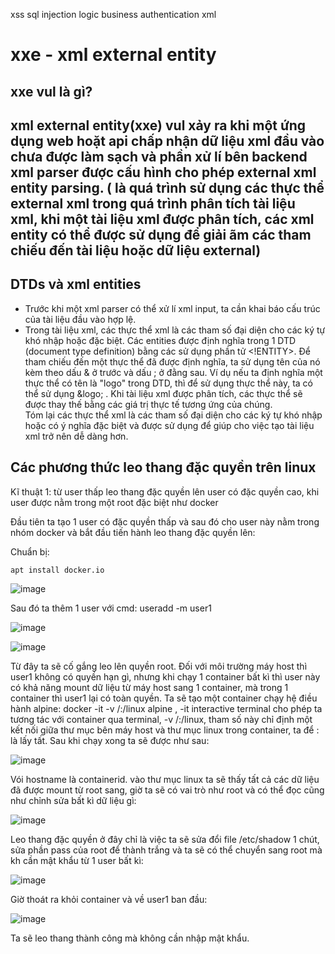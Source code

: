 xss sql injection logic business authentication xml 

# xxe - xml external entity

## xxe vul là gì?

## xml external entity(xxe) vul xảy ra khi một ứng dụng web hoặt api chấp nhận dữ liệu xml đầu vào chưa được làm sạch và phần xử lí bên backend xml parser được cấu hình cho phép external xml entity parsing. ( là quá trình sử dụng các thực thể external xml trong quá trình phân tích tài liệu xml, khi một tài liệu xml được phân tích, các xml entity có thể được sử dụng để giải ãm các tham chiếu đến tài liệu hoặc dữ liệu external)
## DTDs và xml entities

- Trước khi một xml parser có thể xử lí xml input, ta cần khai báo cấu trúc của tài liệu đầu vào hợp lệ. 
- Trong tài liệu xml, các thực thể xml là các tham số đại diện cho các ký tự khó nhập hoặc đặc biệt. Các entities được định nghĩa trong 1 DTD (document type definition) bằng các sử dụng phần tử <!ENTITY>. Để tham chiếu đến một thực thể đã được định nghĩa, ta sử dụng tên của nó kèm theo dấu & ở trước và dấu ; ở đằng sau. Ví dụ nếu ta định nghĩa một thực thể có tên là "logo" trong DTD, thì để sử dụng thực thể này, ta có thể sử dụng &logo; . Khi tài liệu xml được phân tích, các thực thể sẽ được thay thế bằng các giá trị thực tế tương ứng của chúng.  
Tóm lại các thực thể xml là các tham số đại diện cho các ký tự khó nhập hoặc có ý nghĩa đặc biệt và được sử dụng để giúp cho việc tạo tài liệu xml trở nên dễ dàng hơn.



## Các phương thức leo thang đặc quyền trên linux

Kĩ thuật 1: từ user thấp leo thang đặc quyền lên user có đặc quyền cao, khi user được nằm trong 
một root đặc biệt như docker

Đầu tiên ta tạo 1 user có đặc quyền thấp và sau đó cho user này nằm trong nhóm docker và bắt đầu tiến hành leo thang đặc quyền lên:

Chuẩn bị: 

```
apt install docker.io

```

![image](https://user-images.githubusercontent.com/104350480/236109979-63cb7e23-b73f-4e86-958b-1a9bdfc30852.png)

Sau đó ta thêm 1 user với cmd: useradd -m user1

![image](https://user-images.githubusercontent.com/104350480/236112189-52c14929-0175-4f11-8673-9be3e7aaff8b.png)

![image](https://user-images.githubusercontent.com/104350480/236112283-ba778ab5-97fc-403d-8cda-7940b18baf81.png)


Từ đây ta sẽ cố gắng leo lên quyền root. Đối với môi trường máy host thì user1 không có  quyền hạn gì, nhưng khi chạy 1 container bất kì thì user này có khả năng mount dữ liệu từ máy host sang 1 container, mà trong 1 container thì user1 lại có toàn quyền. 
Ta sẽ tạo một container chạy hệ điều hành alpine: docker -it -v /:/linux alpine , -it interactive terminal cho phép ta tương tác với container qua terminal, -v /:/linux, tham số này  chỉ định một kết nối giữa thư mục bên máy host và thư mục linux trong container, ta để : là lấy tất. Sau khi chạy xong ta sẽ được như sau:

![image](https://user-images.githubusercontent.com/104350480/236121937-abb2a65e-2e69-47ca-aea8-a7d271423091.png)

Vói hostname là containerid. vào thư mục linux ta sẽ thấy tất cả các dữ liệu đã được mount từ root sang, giờ ta sẽ có vai trò như root và có thể đọc cũng như chỉnh sửa bất kì dữ liệu gì: 

![image](https://user-images.githubusercontent.com/104350480/236122163-6a2c108b-6e56-4a0d-94b3-03e89e5b00c6.png)

Leo thang đặc quyền ở đây chỉ là việc ta sẽ sửa đổi file /etc/shadow 1 chút, sửa phần pass của root để thành trắng và ta sẽ có thể chuyển sang root mà kh cần mật khẩu từ 1 user bất kì: 

![image](https://user-images.githubusercontent.com/104350480/236122317-d2d75bd5-8d3c-424c-b7e8-5e2d33f3247b.png)

Giờ thoát ra khỏi container và về user1 ban đầu:

![image](https://user-images.githubusercontent.com/104350480/236122473-45f9eec6-b576-409b-9cbb-6109a577061e.png)

Ta sẽ leo thang thành công mà không cần nhập mật khẩu. 


## 








